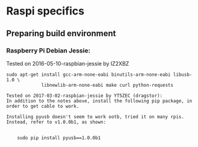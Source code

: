 # Raspi specifics #

## Preparing build environment ##

### Raspberry Pi Debian Jessie: ###

Tested on 2016-05-10-raspbian-jessie by IZ2XBZ
```
sudo apt-get install gcc-arm-none-eabi binutils-arm-none-eabi libusb-1.0 \
             libnewlib-arm-none-eabi make curl python-requests

Tested on 2017-03-02-raspbian-jessie by YT5ZEC (dragstor):    
In addition to the notes above, install the following pip package, in order to get cable to work.

Installing pyusb doesn't seem to work ootb, tried it on many rpis. Instead, refer to v1.0.0b1, as shown:


    sudo pip install pyusb==1.0.0b1

